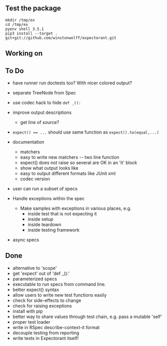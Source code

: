 ## Test the package

    mkdir /tmp/ex
    cd /tmp/ex
    pyenv shell 3.5.1
    pip3 install --target . git+git://github.com/winstonwolff/expectorant.git




## Working on


## To Do

- have runner run doctests too? With nicer colored output?

- separate TreeNode from Spec

- use codec hack to hide `def _():`

- improve output descriptions
    - get line of source?

- `expect() == ...` should use same function as `expect().to(equal,...)`

- documentation
    - matchers
    - easy to write new matchers -- two line function
    - expect() does not raise so several are OK in an 'it' block
    - show what output looks like
    - easy to output different formats like JUnit xml
    - codec version

- user can run a subset of specs

- Handle exceptions within the spec
    - Make samples with exceptions in various places, e.g.
        - inside test that is not expecting it
        - inside setup
        - inside teardown
        - inside testing framework

- async specs



## Done
- alternative to 'scope'
- get 'expect' out of 'def _():'
- parameterized specs
- executable to run specs from command line.
- better expect() syntax
- allow users to write new test functions easily
- check for side-effects to change
- check for raising exceptions
- install with pip
- better way to share values through test chain, e.g. pass a mutable 'self'
- proper test loader
- write in RSpec describe-context-it format
- decouple testing from reporting
- write tests in Expectorant itself!

